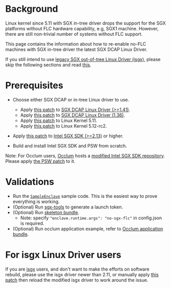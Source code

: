 # Background

Linux kernel since 5.11 with SGX in-tree driver drops the support for the
SGX platforms without FLC hardware capability, e.g, SGX1 machine. However,
there are still non-trivial number of systems without FLC support.

This page contains the information about how to re-enable no-FLC machines
with SGX in-tree driver the latest SGX DCAP Linux Driver.

If you still intend to use [legacy SGX out-of-tree Linux Driver (isgx)](https://github.com/intel/linux-sgx-driver), please skip the following sections and read [this](https://github.com/alibaba/inclavare-containers/blob/master/hack/no-sgx-flc/README.md#for-isgx-linux-driver-users).

# Prerequisites

- Choose either SGX DCAP or in-tree Linux driver to use.
  * Apply [this patch](https://github.com/alibaba/inclavare-containers/blob/master/hack/no-sgx-flc/SGX-DCAP-1.41-Linux-Driver-Support-SGX1-machine-even-without-FLC-s.patch) to [SGX DCAP Linux Driver (>=1.41)](https://github.com/intel/SGXDataCenterAttestationPrimitives/tree/master/driver/linux).
  * Apply [this patch](https://github.com/alibaba/inclavare-containers/blob/master/hack/no-sgx-flc/SGX-DCAP-1.36-Linux-Driver-Support-SGX1-machine-even-without-FLC-s.patch) to [SGX DCAP Linux Driver (1.36)](https://github.com/intel/SGXDataCenterAttestationPrimitives/tree/DCAP_1.9/driver/linux).
  * Apply [this patch](https://github.com/alibaba/inclavare-containers/blob/master/hack/no-sgx-flc/linux-kernel-5.11-x86-sgx-Support-the-machines-without-FLC-support.patch) to Linux Kernel 5.11.
  * Apply [this patch](https://github.com/alibaba/inclavare-containers/blob/master/hack/no-sgx-flc/linux-kernel-5.12-rc2-x86-sgx-Support-the-machines-without-FLC-support.patch) to Linux Kernel 5.12-rc2.

- Apply [this patch](https://github.com/alibaba/inclavare-containers/blob/master/hack/no-sgx-flc/Linux-SGX-PSW-2.13-Support-SGX1-machine-with-SGX-in-tree-driver.patch) to [Intel SGX SDK (>=2.13)](https://github.com/intel/linux-sgx/tree/sgx_2.13) or higher.
- Build and install Intel SGX SDK and PSW from scratch.

Note: For Occlum users, [Occlum](https://github.com/occlum/occlum) hosts a [modified Intel SGX SDK repository](https://github.com/occlum/linux-sgx). Please apply [the PSW patch](https://github.com/alibaba/inclavare-containers/blob/master/hack/no-sgx-flc/Linux-SGX-PSW-2.13-Support-SGX1-machine-with-SGX-in-tree-driver.patch) to it.

# Validations

- Run the [`SampleEnclave`](https://github.com/intel/linux-sgx/tree/master/SampleCode/SampleEnclave) sample code. This is the easiest way to prove everything is working.
- (Optional) Run [sgx-tools](https://github.com/alibaba/inclavare-containers/tree/master/sgx-tools#test) to generate a launch token.
- (Optional) Run [skeleton bundle](https://github.com/alibaba/inclavare-containers/blob/master/rune/libenclave/internal/runtime/pal/skeleton/README.md).
  * Note: specify `"enclave.runtime.args": "no-sgx-flc"` in config.json is required.
- (Optional) Run occlum application example, refer to [Occlum application bundle](https://github.com/alibaba/inclavare-containers/blob/master/rune/README.md#creating-an-OCI-bundle).

# For isgx Linux Driver users

If you are [isgx](https://github.com/intel/linux-sgx-driver) users,
and don't want to make the efforts on software rebuild, please
use the isgx driver newer than 2.11, or manually apply [this patch](https://github.com/intel/linux-sgx-driver/pull/133/commits/ed2c256929962db1a8805db53bed09bb8f2f4de3) then
reload the modified isgx driver to work around the issue.
